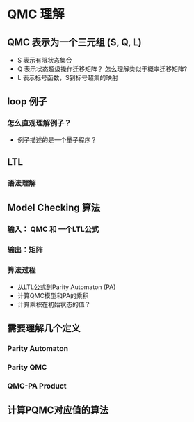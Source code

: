 # QMC 理解
## QMC 表示为一个三元组 (S, Q, L)
- S 表示有限状态集合
- Q 表示状态超级操作迁移矩阵？ 怎么理解类似于概率迁移矩阵?
- L 表示标号函数，S到标号超集的映射
## loop 例子
### 怎么直观理解例子？
- 例子描述的是一个量子程序？

## LTL
### 语法理解

## Model Checking 算法
### 输入： QMC 和 一个LTL公式
### 输出：矩阵
### 算法过程
- 从LTL公式到Parity Automaton (PA)
- 计算QMC模型和PA的乘积
- 计算乘积在初始状态的值？
## 需要理解几个定义
### Parity Automaton
### Parity QMC
### QMC-PA Product

## 计算PQMC对应值的算法



